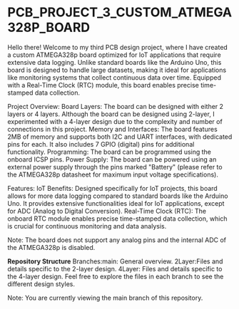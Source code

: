# PCB_PROJECT_3_CUSTOM_ATMEGA328P_BOARD

Hello there! Welcome to my third PCB design project, where I have created a custom ATMEGA328p board optimized for IoT applications that require extensive data logging. 
Unlike standard boards like the Arduino Uno, this board is designed to handle large datasets, making it ideal for applications like monitoring systems that collect continuous data over time. 
Equipped with a Real-Time Clock (RTC) module, this board enables precise time-stamped data collection.

Project Overview:  Board Layers:   The board can be designed with either 2 layers or 4 layers. Although the board can be designed using 2-layer, I experimented with a 4-layer design due to the complexity and number of connections in this project. Memory and Interfaces: The board features 2MB of memory and supports both I2C and UART interfaces, with dedicated pins for each. It also includes 7 GPIO (digital) pins for additional functionality. Programming: The board can be programmed using the onboard ICSP pins. Power Supply: The board can be powered using an external power supply through the pins marked "Battery" (please refer to the ATMEGA328p datasheet for maximum input voltage specifications).

Features:  IoT Benefits: Designed specifically for IoT projects, this board allows for more data logging compared to standard boards like the Arduino Uno. It provides extensive functionalities ideal for IoT applications, except for ADC (Analog to Digital Conversion). Real-Time Clock (RTC): The onboard RTC module enables precise time-stamped data collection, which is crucial for continuous monitoring and data analysis.
  
  
Note: The board does not support any analog pins and the internal ADC of the ATMEGA328p is disabled.


**Repository Structure** Branches:main: General overview. 2Layer:Files and details specific to the 2-layer design. 4Layer: Files and details specific to the 4-layer design.
Feel free to explore the files in each branch to see the different design styles.

Note: You are currently viewing the main branch of this repository.
